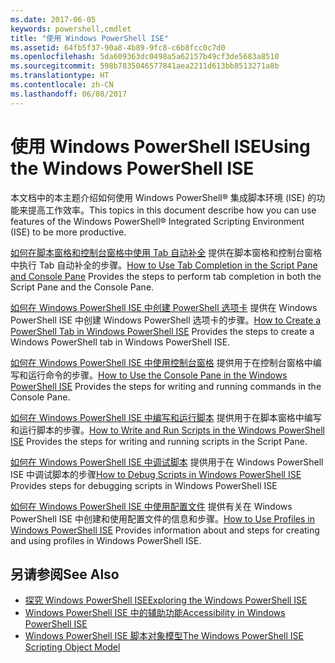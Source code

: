 ```yaml
---
ms.date: 2017-06-05
keywords: powershell,cmdlet
title: "使用 Windows PowerShell ISE"
ms.assetid: 64fb5f37-90a8-4b89-9fc8-c6b8fcc0c7d0
ms.openlocfilehash: 5da609363dc0498a5a62157b49cf3de5683a8510
ms.sourcegitcommit: 598b7835046577841aea2211d613bb8513271a8b
ms.translationtype: HT
ms.contentlocale: zh-CN
ms.lasthandoff: 06/08/2017
---
```

# <a name="using-the-windows-powershell-ise"></a><span data-ttu-id="f5fb2-103">使用 Windows PowerShell ISE</span><span class="sxs-lookup"><span data-stu-id="f5fb2-103">Using the Windows PowerShell ISE</span></span>
<span data-ttu-id="f5fb2-104">本文档中的本主题介绍如何使用 Windows PowerShell® 集成脚本环境 (ISE) 的功能来提高工作效率。</span><span class="sxs-lookup"><span data-stu-id="f5fb2-104">This topics in this document describe how you can use features of the Windows PowerShell® Integrated Scripting Environment (ISE) to be more productive.</span></span>

<span data-ttu-id="f5fb2-105">[如何在脚本窗格和控制台窗格中使用 Tab 自动补全](How-to-Use-Tab-Completion-in-the-Script-Pane-and-Console-Pane.md) 提供在脚本窗格和控制台窗格中执行 Tab 自动补全的步骤。</span><span class="sxs-lookup"><span data-stu-id="f5fb2-105">[How to Use Tab Completion in the Script Pane and Console Pane](How-to-Use-Tab-Completion-in-the-Script-Pane-and-Console-Pane.md) Provides the steps to perform tab completion in both the Script Pane and the Console Pane.</span></span>

<span data-ttu-id="f5fb2-106">[如何在 Windows PowerShell ISE 中创建 PowerShell 选项卡](How-to-Create-a-PowerShell-Tab-in-Windows-PowerShell-ISE.md) 提供在 Windows PowerShell ISE 中创建 Windows PowerShell 选项卡的步骤。</span><span class="sxs-lookup"><span data-stu-id="f5fb2-106">[How to Create a PowerShell Tab in Windows PowerShell ISE](How-to-Create-a-PowerShell-Tab-in-Windows-PowerShell-ISE.md) Provides the steps to create a Windows PowerShell tab in Windows PowerShell ISE.</span></span>

<span data-ttu-id="f5fb2-107">[如何在 Windows PowerShell ISE 中使用控制台窗格](How-to-Use-the-Console-Pane-in-the-Windows-PowerShell-ISE.md) 提供用于在控制台窗格中编写和运行命令的步骤。</span><span class="sxs-lookup"><span data-stu-id="f5fb2-107">[How to Use the Console Pane in the Windows PowerShell ISE](How-to-Use-the-Console-Pane-in-the-Windows-PowerShell-ISE.md) Provides the steps for writing and running commands in the Console Pane.</span></span>

<span data-ttu-id="f5fb2-108">[如何在 Windows PowerShell ISE 中编写和运行脚本](How-to-Write-and-Run-Scripts-in-the-Windows-PowerShell-ISE.md) 提供用于在脚本窗格中编写和运行脚本的步骤。</span><span class="sxs-lookup"><span data-stu-id="f5fb2-108">[How to Write and Run Scripts in the Windows PowerShell ISE](How-to-Write-and-Run-Scripts-in-the-Windows-PowerShell-ISE.md) Provides the steps for writing and running scripts in the Script Pane.</span></span>

<span data-ttu-id="f5fb2-109">[如何在 Windows PowerShell ISE 中调试脚本](How-to-Debug-Scripts-in-Windows-PowerShell-ISE.md) 提供用于在 Windows PowerShell ISE 中调试脚本的步骤</span><span class="sxs-lookup"><span data-stu-id="f5fb2-109">[How to Debug Scripts in Windows PowerShell ISE](How-to-Debug-Scripts-in-Windows-PowerShell-ISE.md) Provides steps for debugging scripts in Windows PowerShell ISE</span></span>

<span data-ttu-id="f5fb2-110">[如何在 Windows PowerShell ISE 中使用配置文件](How-to-Use-Profiles-in-Windows-PowerShell-ISE.md) 提供有关在 Windows PowerShell ISE 中创建和使用配置文件的信息和步骤。</span><span class="sxs-lookup"><span data-stu-id="f5fb2-110">[How to Use Profiles in Windows PowerShell ISE](How-to-Use-Profiles-in-Windows-PowerShell-ISE.md) Provides information about and steps for creating and using profiles in Windows PowerShell ISE.</span></span>

## <a name="see-also"></a><span data-ttu-id="f5fb2-111">另请参阅</span><span class="sxs-lookup"><span data-stu-id="f5fb2-111">See Also</span></span>
- [<span data-ttu-id="f5fb2-112">探究 Windows PowerShell ISE</span><span class="sxs-lookup"><span data-stu-id="f5fb2-112">Exploring the Windows PowerShell ISE</span></span>](../../getting-started/fundamental/Exploring-the-Windows-PowerShell-ISE.md)
- [<span data-ttu-id="f5fb2-113">Windows PowerShell ISE 中的辅助功能</span><span class="sxs-lookup"><span data-stu-id="f5fb2-113">Accessibility in Windows PowerShell ISE</span></span>](../../setup/Accessibility-in-Windows-PowerShell-ISE.md)
- [<span data-ttu-id="f5fb2-114">Windows PowerShell ISE 脚本对象模型</span><span class="sxs-lookup"><span data-stu-id="f5fb2-114">The Windows PowerShell ISE Scripting Object Model</span></span>](https://technet.microsoft.com/en-us/library/69b047d0-da79-413e-b948-8e45d05d1f85)

